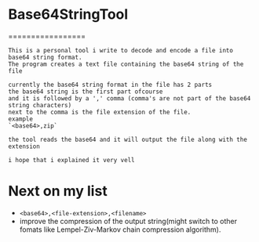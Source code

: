 # Base64StringTool
=================
```
This is a personal tool i write to decode and encode a file into base64 string format.
The program creates a text file containing the base64 string of the file

currently the base64 string format in the file has 2 parts
the base64 string is the first part ofcourse
and it is followed by a ',' comma (comma's are not part of the base64 string characters)
next to the comma is the file extension of the file.
example
`<base64>,zip`

the tool reads the base64 and it will output the file along with the extension

i hope that i explained it very vell
```
# Next on my list
* `<base64>,<file-extension>,<filename>`
* improve the compression of the output string(might switch to other fomats like Lempel-Ziv-Markov chain compression algorithm).
